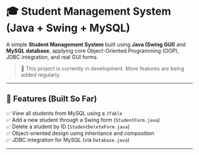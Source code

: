 # 🎓 Student Management System (Java + Swing + MySQL)

A simple **Student Management System** built using **Java (Swing GUI)** and **MySQL database**, applying core Object-Oriented Programming (OOP), JDBC integration, and real GUI forms.

> 🚧 This project is currently in development. More features are being added regularly.

---

## 🧰 Features (Built So Far)

✅ View all students from MySQL using a `JTable`  
✅ Add a new student through a Swing form (`StudentForm.java`)  
✅ Delete a student by ID (`StudentDeleteForm.java`)  
✅ Object-oriented design using inheritance and composition  
✅ JDBC integration for MySQL (via `Database.java`)

---
